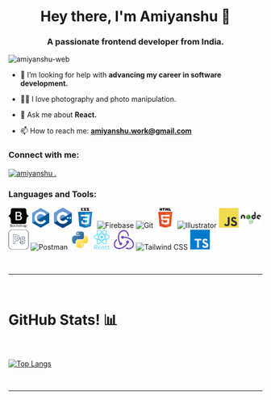 <h1 align="center">Hey there, I'm Amiyanshu 👋</h1>
<h3 align="center">A passionate frontend developer from India.</h3>

<p align="left"> <img src="https://komarev.com/ghpvc/?username=amiyanshu-web&label=Profile%20views&color=blueviolet&style=flat" alt="amiyanshu-web" /> </p>


- 🤝 I’m looking for help with **advancing my career in software development.**

- 👨‍💻 I love photography and photo manipulation.

- 💬 Ask me about **React.**

- 📫 How to reach me: **amiyanshu.work@gmail.com**


<h3 align="left">Connect with me:</h3>
<p align="left">
<a href="https://www.linkedin.com/in/amiyanshu-024818193/" target="_blank"><img align="center" src="https://raw.githubusercontent.com/rahuldkjain/github-profile-readme-generator/master/src/images/icons/Social/linked-in-alt.svg" alt="amiyanshu ." height="30" width="40" /></a>
</p>

<h3 align="left">Languages and Tools:</h3>
<p align="left">
  <img src="https://raw.githubusercontent.com/devicons/devicon/master/icons/bootstrap/bootstrap-plain-wordmark.svg" alt="Bootstrap" width="40" height="40"/>
  <img src="https://raw.githubusercontent.com/devicons/devicon/master/icons/c/c-original.svg" alt="C" width="40" height="40"/>
  <img src="https://raw.githubusercontent.com/devicons/devicon/master/icons/cplusplus/cplusplus-original.svg" alt="C++" width="40" height="40"/>
  <img src="https://raw.githubusercontent.com/devicons/devicon/master/icons/css3/css3-original-wordmark.svg" alt="CSS3" width="40" height="40"/>
  <img src="https://www.vectorlogo.zone/logos/firebase/firebase-icon.svg" alt="Firebase" width="40" height="40"/>
  <img src="https://www.vectorlogo.zone/logos/git-scm/git-scm-icon.svg" alt="Git" width="40" height="40"/>
  <img src="https://raw.githubusercontent.com/devicons/devicon/master/icons/html5/html5-original-wordmark.svg" alt="HTML5" width="40" height="40"/>
  <img src="https://www.vectorlogo.zone/logos/adobe_illustrator/adobe_illustrator-icon.svg" alt="Illustrator" width="40" height="40"/>
  <img src="https://raw.githubusercontent.com/devicons/devicon/master/icons/javascript/javascript-original.svg" alt="JavaScript" width="40" height="40"/>
  <img src="https://raw.githubusercontent.com/devicons/devicon/master/icons/nodejs/nodejs-original-wordmark.svg" alt="Node.js" width="40" height="40"/>
  <img src="https://raw.githubusercontent.com/devicons/devicon/master/icons/photoshop/photoshop-line.svg" alt="Photoshop" width="40" height="40"/>
  <img src="https://www.vectorlogo.zone/logos/getpostman/getpostman-icon.svg" alt="Postman" width="40" height="40"/>
  <img src="https://raw.githubusercontent.com/devicons/devicon/master/icons/python/python-original.svg" alt="Python" width="40" height="40"/>
  <img src="https://raw.githubusercontent.com/devicons/devicon/master/icons/react/react-original-wordmark.svg" alt="React" width="40" height="40"/>
  <img src="https://raw.githubusercontent.com/devicons/devicon/master/icons/redux/redux-original.svg" alt="Redux" width="40" height="40"/>
  <img src="https://www.vectorlogo.zone/logos/tailwindcss/tailwindcss-icon.svg" alt="Tailwind CSS" width="40" height="40"/>
  <img src="https://raw.githubusercontent.com/devicons/devicon/master/icons/typescript/typescript-original.svg" alt="TypeScript" width="40" height="40"/>
</p>

<Br>
<hr>
<Br>
<h1>GitHub Stats! 📊</h1>
<Br>
  
[![Top Langs](https://github-readme-stats.vercel.app/api/top-langs/?username=Amiyanshu-web&layout=compact&theme=merko)](https://github.com/Amiyanshu-web/github-readme-stats)

<Br>
<hr>
<Br>
